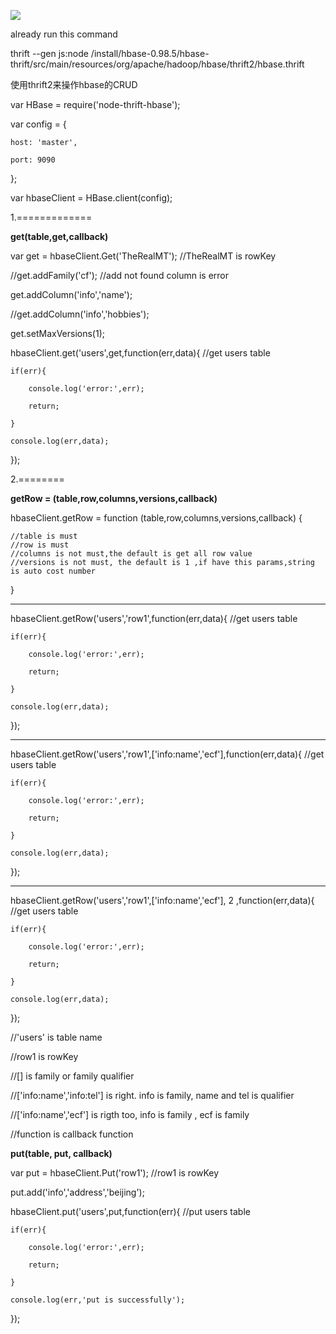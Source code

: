 
![](http://dailyjs.com/images/posts/nodehbase.png)

already run this command

thrift --gen js:node /install/hbase-0.98.5/hbase-thrift/src/main/resources/org/apache/hadoop/hbase/thrift2/hbase.thrift


使用thrift2来操作hbase的CRUD


var HBase = require('node-thrift-hbase');

var config = {

    host: 'master',

    port: 9090

};

var hbaseClient = HBase.client(config);

1.=============

**get(table,get,callback)**

var get = hbaseClient.Get('TheRealMT');    //TheRealMT is rowKey

//get.addFamily('cf');  //add not found column is error

get.addColumn('info','name');

//get.addColumn('info','hobbies');

get.setMaxVersions(1);

hbaseClient.get('users',get,function(err,data){ //get users table

    if(err){

        console.log('error:',err);

        return;

    }

    console.log(err,data);

});

2.========

**getRow = (table,row,columns,versions,callback)**

hbaseClient.getRow = function (table,row,columns,versions,callback) {

    //table is must
    //row is must
    //columns is not must,the default is get all row value
    //versions is not must, the default is 1 ,if have this params,string is auto cost number

}

------

hbaseClient.getRow('users','row1',function(err,data){ //get users table

    if(err){

        console.log('error:',err);

        return;

    }

    console.log(err,data);

});

----

hbaseClient.getRow('users','row1',['info:name','ecf'],function(err,data){ //get users table

    if(err){

        console.log('error:',err);

        return;

    }

    console.log(err,data);

});

----

hbaseClient.getRow('users','row1',['info:name','ecf'], 2 ,function(err,data){ //get users table

    if(err){

        console.log('error:',err);

        return;

    }

    console.log(err,data);

});


//'users' is table name

//row1 is rowKey

//[] is family or family qualifier

//['info:name','info:tel'] is right. info is family, name and tel is qualifier

//['info:name','ecf'] is rigth too, info is family , ecf is family

//function is callback function


**put(table, put, callback)**

var put = hbaseClient.Put('row1');    //row1 is rowKey

put.add('info','address','beijing');

hbaseClient.put('users',put,function(err){ //put users table

    if(err){

        console.log('error:',err);

        return;

    }

    console.log(err,'put is successfully');

});